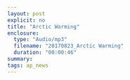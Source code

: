 ```yaml
---
layout: post
explicit: no
title: "Arctic Warming"
enclosure:
  type: "Audio/mp3"
  filename: "20170823_Arctic Warming"
  duration: "00:00:46"
summary:
tags: ap_news
---
```



